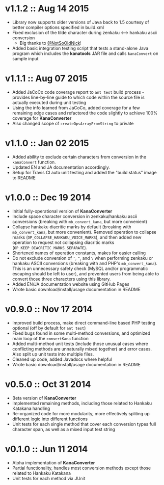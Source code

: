 v1.1.2 :: Aug 14 2015
======================
* Library now supports older versions of Java back to 1.5 courtesy of better compiler options specified in build.xml
* Fixed exclusion of the tilde character during zenkaku <--> hankaku ascii conversion
    * Big thanks to [@NotSoOldNick](https://github.com/NotSoOldNick)!
* Added basic integration testing script that tests a stand-alone Java program which includes the **kanatools** JAR file and calls `kanaConvert` on sample input


v1.1.1 :: Aug 07 2015
======================
* Added JaCoCo code coverage report to `ant test` build process - provides line-by-line guide to which code within the source file is actually executed during unit testing
* Using the info learned from JaCoCo, added coverage for a few remaining edge cases and refactored the code slightly to achieve 100% coverage for **KanaConverter**
* Also changed scope of `createOpsArrayFromString` to private


v1.1.0 :: Jan 02 2015
======================
* Added ability to exclude certain characters from conversion in the `kanaConvert` function.
* Updated EN and JA documentation accordingly.
* Setup for Travis CI auto unit testing and added the "build status" image to README


v1.0.0 :: Dec 19 2014
======================
* Initial fully-operational version of **KanaConverter**
* Include space character conversion in zenkaku/hankaku ascii conversions (breaking with `mb_convert_kana`, but more convenient)
* Collapse hankaku diacritic marks by default (breaking with `mb_convert_kana`, but more convenient).  Removed operation to collapse marks (`OP_COLLAPSE_HANKAKU_VOICE_MARKS`), and then added new operation to request not collapsing diacritic marks (`OP_KEEP_DIACRITIC_MARKS_SEPARATE`).
* Shortened names of operation constants, makes for easier calling
* Do not exclude conversion of `'`, `"`, and `\` when performing zenkaku or hankaku ASCII conversions (breaking with and PHP's `mb_convert_kana`).  This is an unnecessary safety check (MySQL and/or programmatic escaping should be left to user), and prevented users from being able to convert those three characters using this library.
* Added EN/JA documentation website using GitHub Pages
* Wrote basic download/install/usage documentation in README


v0.9.0 :: Nov 17 2014
======================
* Improved build process, make direct command-line based PHP testing optional (off by default for `ant test`)
* Fixed bugs found in some multi-method conversions, and optimized main loop of the `convertKana` function
* Added multi-method unit tests (include those unusual cases where conflicting methods are unnaturally mixed together) and error cases.  Also split up unit tests into multiple files.
* Cleaned up code, added Javadocs where helpful
* Wrote basic download/install/usage documentation in README


v0.5.0 :: Oct 31 2014
======================
* Beta version of **KanaConverter**
* Implemented remaining methods, including those related to Hankaku Katakana handling
* Re-organized code for more modularity, more effectively spliting up different logic into different functions
* Unit tests for each single method that cover each conversion types full character span, as well as a mixed input test string


v0.1.0 :: Jun 11 2014
======================
* Alpha implementation of **KanaConverter**
* Partial functionality, handles most conversion methods except those related to Hankaku Katakana
* Unit tests for each method via JUnit
